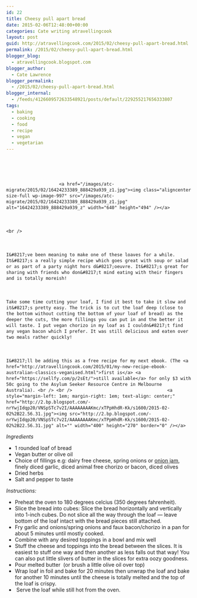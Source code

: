 ```yaml
---
id: 22
title: Cheesy pull apart bread
date: 2015-02-06T12:48:00+00:00
categories: Cate writing atravellingcook
layout: post
guid: http://atravellingcook.com/2015/02/cheesy-pull-apart-bread.html
permalink: /2015/02/cheesy-pull-apart-bread.html
blogger_blog:
  - atravellingcook.blogspot.com
blogger_author:
  - Cate Lawrence
blogger_permalink:
  - /2015/02/cheesy-pull-apart-bread.html
blogger_internal:
  - /feeds/4126609572633548921/posts/default/229255217656333807
tags:
  - baking
  - cooking
  - food
  - recipe
  - vegan
  - vegetarian
---
```



     



                        <a href="/images/atc-migrate/2015/02/16424233389_888429a939_z1.jpg"><img class="aligncenter size-full wp-image-997" src="/images/atc-migrate/2015/02/16424233389_888429a939_z1.jpg" alt="16424233389_888429a939_z" width="640" height="494" /></a>


  
    <br />


  
    I&#8217;ve been meaning to make one of these loaves for a while. It&#8217;s a really simple recipe which goes great with soup or salad or as part of a party night hors d&#8217;oeuvre. It&#8217;s great for sharing with friends who don&#8217;t mind eating with their fingers and is totally moreish!


  
    Take some time cutting your loaf, I find it best to take it slow and it&#8217;s pretty easy. The trick is to cut the loaf deep (close to the bottom without cutting the bottom of your loaf of bread) as the deeper the cuts, the more fillings you can put in and the better it will taste. I put vegan chorizo in my loaf as I couldn&#8217;t find any vegan bacon which I prefer. It was still delicious and eaten over two meals rather quickly!


  
    I&#8217;ll be adding this as a free recipe for my next ebook. (The <a href="http://atravellingcook.com/2015/01/my-new-recipe-ebook-australian-classics-veganised.html">first is</a> <a href="https://sellfy.com/p/2sEt/">still available</a> for only $3 with 50c going to the Asylum Seeker Resource Centre in Melbourne Australia). <br /> <br />                                    <a style="margin-left: 1em; margin-right: 1em; text-align: center;" href="http://2.bp.blogspot.com/-nrYwjIdqp20/VNSpSTc7v2I/AAAAAAAAKmc/xTPpHhdR-Kk/s1600/2015-02-02%2B22.56.31.jpg"><img src="http://2.bp.blogspot.com/-nrYwjIdqp20/VNSpSTc7v2I/AAAAAAAAKmc/xTPpHhdR-Kk/s1600/2015-02-02%2B22.56.31.jpg" alt="" width="400" height="270" border="0" /></a>





_Ingredients_


  <ul>
    <li>
      1 rounded loaf of bread
    </li>
    <li>
      Vegan butter or olive oil
    </li>
    <li>
      Choice of fillings e.g: dairy free cheese, spring onions or <a href="http://atravellingcook.com/2014/02/edible-gifts-onion-jam.html">onion jam</a>, finely diced garlic, diced animal free chorizo or bacon, diced olives
    </li>
    <li>
      Dried herbs
    </li>
    <li>
      Salt and pepper to taste
    </li>
  </ul>



  <em>Instructions:</em>


  * Preheat the oven to 180 degrees celcius (350 degrees fahrenheit).
  * Slice the bread into cubes: Slice the bread horizontally and vertically into 1-inch cubes. Do not slice all the way through the loaf — leave bottom of the loaf intact with the bread pieces still attached.
  * Fry garlic and onions/spring onions and faux bacon/chorizo in a pan for about 5 minutes until mostly cooked. 
  * Combine with any desired toppings in a bowl and mix well
  * Stuff the cheese and toppings into the bread between the slices. It is easiest to stuff one way and then another as less falls out that way! You can also put little slivers of butter in the slices for extra oozy goodness.
  * Pour melted butter  (or brush a little olive oil over top)
  * Wrap loaf in foil and bake for 20 minutes then unwrap the loaf and bake for another 10 minutes until the cheese is totally melted and the top of the loaf is crispy. 
  *  Serve the loaf while still hot from the oven.
